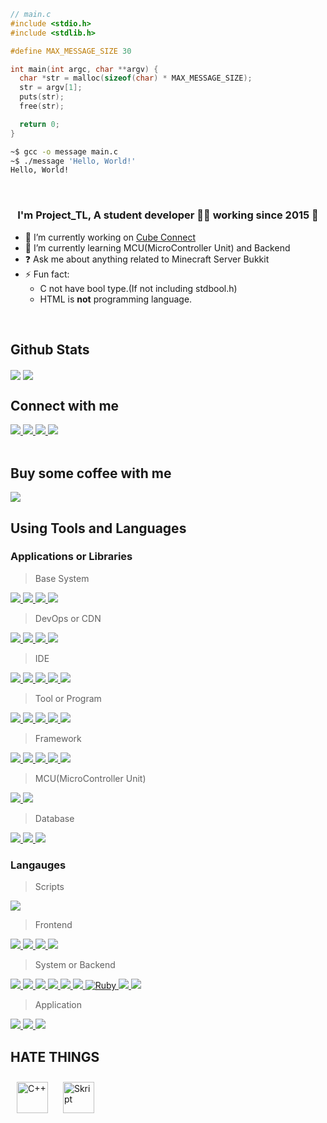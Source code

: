```c
// main.c
#include <stdio.h>
#include <stdlib.h>

#define MAX_MESSAGE_SIZE 30

int main(int argc, char **argv) {
  char *str = malloc(sizeof(char) * MAX_MESSAGE_SIZE);
  str = argv[1];
  puts(str);
  free(str);

  return 0;
}
```
```sh
~$ gcc -o message main.c
~$ ./message 'Hello, World!'
Hello, World!
```
<br/>

### <div align="center">I'm Project_TL, A student developer 👨‍💻 working since 2015 🚀</div>

- 🔭 I’m currently working on [Cube Connect](https://github.com/cube1dev)
- 🌱 I’m currently learning MCU(MicroController Unit) and Backend
- ❓ Ask me about anything related to Minecraft Server Bukkit
- ⚡ Fun fact:
  - C not have bool type.(If not including stdbool.h)
  - HTML is **not** programming language.
<br/>

## Github Stats  
<div align="left">
  <img src="https://github-readme-stats.vercel.app/api?username=devproje&show_icons=true&theme=dark&count_private=true&hide_border=true" align="center" />
  <img src="https://github-readme-stats.vercel.app/api/top-langs/?username=devproje&theme=dark&hide_border=true&layout=compact" align="center" />
  <br/>
</div>

## Connect with me
<a href="https://github.com/devproje">
  <img src="https://img.shields.io/badge/GitHub-181717?style=flat-square&logo=github&logoColor=white"/>
</a>
<a href="https://cube1.dev/discord">
  <img src="https://img.shields.io/badge/Discord-5865F2?style=flat-square&logo=discord&logoColor=white"/>
</a>
<a href="https://www.youtube.com/channel/UCbFF-pr6prqOLUFbwJEZ16g">
  <img src="https://img.shields.io/badge/YouTube-FF0000?style=flat-square&logo=youtube&logoColor=white">
</a>
<a href="https://twitch.tv/Project_TL">
  <img src="https://img.shields.io/badge/Twitch-9146FF?style=flat-square&logo=twitch&logoColor=white"/>
</a>
<br/>
<br/>

## Buy some coffee with me
<a href="https://toss.me/devproject">
  <img src="https://img.shields.io/badge/Toss-0055CC?style=flat-square&logo=Toss&logoColor=white"/>
</a>

## Using Tools and Languages
### Applications or Libraries
> Base System
<a href="https://linux.org/">
  <img src="https://img.shields.io/badge/Linux-FCC624?style=flat-square&logo=Linux&logoColor=white"/>
</a>
<a href="https://fedoraproject.org/">
  <img src="https://img.shields.io/badge/Fedora-51A2DA?style=flat-square&logo=Fedora&logoColor=white"/>
</a>
<a href="https://ubuntu.com/">
  <img src="https://img.shields.io/badge/Ubuntu-E95420?style=flat-square&logo=Ubuntu&logoColor=white"/>
</a>
<a href="https://www.kali.org/">
  <img src="https://img.shields.io/badge/Kali Linux-557C94?style=flat-square&logo=kali linux&logoColor=white"/>
</a>
<br/>

> DevOps or CDN
<a href="https://www.jetbrains.com/teamcity">
  <img src="https://img.shields.io/badge/TeamCity-000000?style=flat-square&logo=TeamCity&logoColor=white">
</a>
<a href="https://aws.amazon.com/">
  <img src="https://img.shields.io/badge/Amazon AWS-232F3E?style=flat-square&logo=Amazon AWS&logoColor=white">
<a href="https://vultr.com/">
  <img src="https://img.shields.io/badge/Vultr-007BFC?style=flat-square&logo=vultr&logoColor=white">
</a>
<a href="https://cloudflare.com/">
  <img src="https://img.shields.io/badge/Cloudflare-F38020?style=flat-square&logo=Cloudflare&logoColor=white"/>
</a> 

> IDE
<a href="https://www.jetbrains.com/idea">
  <img src="https://img.shields.io/badge/IntelliJ IDEA-000000?style=flat-square&logo=intellij idea&logoColor=white"/>
</a>
<a href="https://www.jetbrains.com/go">
  <img src="https://img.shields.io/badge/GoLand-000000?style=flat-square&logo=goland&logoColor=white"/>
</a>
<a href="https://code.visualstudio.com">
  <img src="https://img.shields.io/badge/Visual Studio Code-007ACC?style=flat-square&logo=Visual Studio Code&logoColor=white">
</a>
<a id='code_items' href="https://www.vim.org/">
  <img src="https://img.shields.io/badge/Vim-019733?style=flat-square&logo=Vim&logoColor=white"/>
</a>
<a id='code_items' href="https://neovim.io/">
  <img src="https://img.shields.io/badge/NeoVim-57A143?style=flat-square&logo=NeoVim&logoColor=white"/>
</a>
<br/>

> Tool or Program
<a href="https://git-scm.com/">
  <img src="https://img.shields.io/badge/Git-F05032?style=flat-square&logo=Git&logoColor=white">
</a> 
<a href="https://www.nginx.com">
  <img src="https://img.shields.io/badge/Nginx-009639?style=flat-square&logo=Nginx&logoColor=white">
</a>
<a href="https://www.docker.com/">
  <img src="https://img.shields.io/badge/Docker-2496ED?style=flat-square&logo=Docker&logoColor=white"/>
</a>
<a href="https://www.adobe.com/products/photoshop.html">
  <img src="https://img.shields.io/badge/Photoshop-31A8FF?style=flat-square&logo=Adobe Photoshop&logoColor=white"/>
</a>
<a href="https://www.adobe.com/products/premiere.html">
  <img src="https://img.shields.io/badge/Premiere Pro-9999FF?style=flat-square&logo=Adobe Premiere Pro&logoColor=white"/>
</a>
<br/>

> Framework
<a href="https://getbootstrap.com/">
  <img src="https://img.shields.io/badge/Bootstrap-7952B3?style=flat-square&logo=Bootstrap&logoColor=white"/>
</a> 
<a href="https://flutter.dev/">
  <img src="https://img.shields.io/badge/Flutter-02569B?style=flat-square&logo=Flutter&logoColor=white"/>
</a>
<a href="https://spring.io/">
  <img src="https://img.shields.io/badge/Spring-6DB33F?style=flat-square&logo=Spring&logoColor=white"/>
</a>
<a href="https://reactjs.org/">
  <img src="https://img.shields.io/badge/React-61DAFB?style=flat-square&logo=React&logoColor=white"/>
</a>
<a href="https://svelte.dev/">
  <img src="https://img.shields.io/badge/Svelte-FF3E00?style=flat-square&logo=Svelte&logoColor=white"/>
</a>
<br/>

> MCU(MicroController Unit)
<a href="https://www.raspberrypi.org/">
  <img src="https://img.shields.io/badge/Raspberry Pi-A22846?style=flat-square&logo=Raspberry Pi&logoColor=white"/>
</a>
<a href="https://www.arduino.cc/">
  <img src="https://img.shields.io/badge/Arduino-00979D?style=flat-square&logo=Arduino&logoColor=white"/>
</a>
<br/>

> Database
<a href="https://www.mysql.com/">
  <img src="https://img.shields.io/badge/MySQL-4479A1?style=flat-square&logo=MySQL&logoColor=white"/> 
</a>
<a href="https://mariadb.org/">
  <img src="https://img.shields.io/badge/MariaDB-003545?style=flat-square&logo=MariaDB&logoColor=white"/> 
</a>
<a href="https://www.mongodb.com/">
  <img src="https://img.shields.io/badge/MongoDB-47A248?style=flat-square&logo=MongoDB&logoColor=white"/>
</a>
<br/>

### Langauges
> Scripts
<a href="https://devdocs.io/bash">
  <img src="https://img.shields.io/badge/GNU Bash-4EAA25?style=flat-square&logo=GNU Bash&logoColor=white"/>
</a>
<br/>

> Frontend
<a href="https://devdocs.io/html">
  <img src="https://img.shields.io/badge/HTML5-E34F26?style=flat-square&logo=html5&logoColor=white"/>
</a>
<a href="https://devdocs.io/css">
  <img src="https://img.shields.io/badge/CSS3-1572B6?style=flat-square&logo=css3&logoColor=white"/>
</a>
<a href="https://devdocs.io/javascript">
  <img src="https://img.shields.io/badge/JavaScript-F7DF1E?style=flat-square&logo=javascript&logoColor=black"/>
</a>
<a href="https://www.php.net/docs.php">
  <img src="https://img.shields.io/badge/PHP-777BB4?style=flat-square&logo=php&logoColor=white"/>
</a>
<br/>

> System or Backend
<a href="https://en.cppreference.com/w/c">
  <img src="https://img.shields.io/badge/C-A8B9CC?style=flat-square&logo=c&logoColor=white"/>
</a>
<a href="https://golang.org/doc">
  <img src="https://img.shields.io/badge/Go-00ADD8?style=flat-square&logo=go&logoColor=white"/>
</a>
<a href="https://docs.oracle.com/en/java/javase/11">
  <img src="https://img.shields.io/badge/Java-007396?style=flat-square&logo=java&logoColor=white"/>
</a>
<a href="https://kotlinlang.org/docs/home.html">
  <img src="https://img.shields.io/badge/Kotlin-7F52FF?style=flat-square&logo=kotlin&logoColor=white"/>
</a>
<a href="https://docs.scala-lang.org/">
  <img src="https://img.shields.io/badge/Scala-DC322F?style=flat-square&logo=scala&logoColor=white"/>
</a>
<a href="https://docs.python.org/3">
  <img src="https://img.shields.io/badge/Python-3776AB?style=flat-square&logo=python&logoColor=white"/>
</a>
<a href="https://www.ruby-lang.org/en/">
  <img src="https://img.shields.io/badge/Ruby-CC342D?style=flat-square&logo=ruby&logoColor=white" alt="Ruby"/>
</a>
<a href="https://nodejs.org/en/docs">
  <img src="https://img.shields.io/badge/Node.js-339933?style=flat-square&logo=Node.js&logoColor=white"/>
</a>
<a href="https://www.typescriptlang.org/docs">
  <img src="https://img.shields.io/badge/TypeScript-3178C6?style=flat-square&logo=TypeScript&logoColor=white"/>
</a>
<br/>

> Application
<a href="https://dart.dev/guides">
  <img src="https://img.shields.io/badge/Dart-0175C2?style=flat-square&logo=dart&logoColor=white"/>
</a>
<a href="https://kotlinlang.org/docs/home.html">
  <img src="https://img.shields.io/badge/Kotlin-7F52FF?style=flat-square&logo=kotlin&logoColor=white"/>
</a>
<a href="https://developer.apple.com/swift">
  <img src="https://img.shields.io/badge/Swift-F05138?style=flat-square&logo=Swift&logoColor=white"/>
</a>

## HATE THINGS
<div align="left">
  <img style="margin: 10px" src="https://profilinator.rishav.dev/skills-assets/cplusplus-original.svg" alt="C++" height="50"/>
  <img style="margin: 10px" src="https://forums.skunity.com/styles/default/xenforo/logo.og.png" alt="Skript" height="50"/>
</div>
